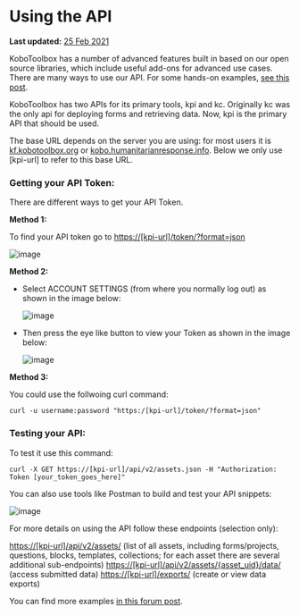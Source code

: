 # Using the API

**Last updated:**
<a href="https://github.com/kobotoolbox/docs/blob/0c2e229627b705ddf35be484eaddc787b1ffa0b0/source/api.md" class="reference">25
Feb 2021</a>

KoboToolbox has a number of advanced features built in based on our open source
libraries, which include useful add-ons for advanced use cases. There are many
ways to use our API. For some hands-on examples,
[see this post](https://community.kobotoolbox.org/t/kobo-api-examples-using-new-kpi-endpoints/2742).

KoboToolbox has two APIs for its primary tools, kpi and kc. Originally kc was
the only api for deploying forms and retrieving data. Now, kpi is the primary
API that should be used.

The base URL depends on the server you are using: for most users it is
[kf.kobotoolbox.org](https://kf.kobotoolbox.org) or
[kobo.humanitarianresponse.info](https://kobo.humanitarianresponse.info). Below
we only use [kpi-url] to refer to this base URL.

### Getting your API Token:

There are different ways to get your API Token.

**Method 1:**

To find your API token go to
[https://[kpi-url]/token/?format=json](https://[kpi-url]/token/?format=json)

![image](/images/api/token.png)

**Method 2:**

-   Select ACCOUNT SETTINGS (from where you normally log out) as shown in the
    image below:

    ![image](/images/api/token1.png)

-   Then press the eye like button to view your Token as shown in the image
    below:

    ![image](/images/api/token2.png)

**Method 3:**

You could use the follwoing curl command:

`curl -u username:password "https:/[kpi-url]/token/?format=json"`

### Testing your API:

To test it use this command:

`curl -X GET https://[kpi-url]/api/v2/assets.json -H "Authorization: Token [your_token_goes_here]"`

You can also use tools like Postman to build and test your API snippets:

![image](/images/api/test.png)

For more details on using the API follow these endpoints (selection only):

[https://[kpi-url]/api/v2/assets/](https://[kpi-url]/api/v2/assets/) (list of
all assets, including forms/projects, questions, blocks, templates, collections;
for each asset there are several additional sub-endpoints)
[https://[kpi-url]/api/v2/assets/{asset_uid}/data/](https://[kpi-url]/api/v2/assets/{asset_uid}/data/)
(access submitted data) [https://[kpi-url]/exports/](https://[kpi-url]/exports/)
(create or view data exports)

You can find more examples
[in this forum post](https://community.kobotoolbox.org/t/kobo-api-examples-using-new-kpi-endpoints/2742).
